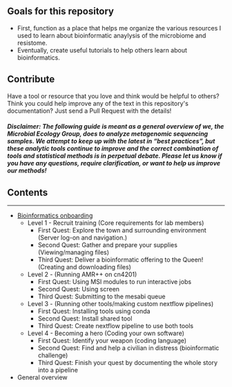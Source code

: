 <div class="nav">

## Goals for this repository

* First, function as a place that helps me organize the various resources I used to learn about bioinformatic anaylysis of the microbiome and resistome.
* Eventually, create useful tutorials to help others learn about bioinformatics.

## Contribute
Have a tool or resource that you love and think would be helpful to others? Think you could help improve any of the text in this repository's documentation?
Just send a Pull Request with the details!

##### Disclaimer: The following guide is meant as a general overview of we, the Microbial Ecology Group, does to analyze metagenomic sequencing samples. We attempt to keep up with the latest in “best practices”, but these analytic tools continue to improve and the correct combination of tools and statistical methods is in perpetual debate. Please let us know if you have any questions, require clarification, or want to help us improve our methods!

## Contents
---

* [Bioinformatics onboarding](https://github.com/EnriqueDoster/Bioinformatic_resources/blob/master/UMN_Bioinformatic_onboarding/UMN_bioinformatics_onboarding_overview.md)
  * Level 1 - Recruit training (Core requirements for lab members)
    * First Quest: Explore the town and surrounding environment (Server log-on and navigation.)
    * Second Quest: Gather and prepare your supplies (Viewing/managing files)
    * Third Quest: Deliver a bioinformatic offering to the Queen! (Creating and downloading files)
  * Level 2 -  (Running AMR++ on cn4201)
    * First Quest: Using MSI modules to run interactive jobs
    * Second Quest: Using screen
    * Third Quest: Submitting to the mesabi queue
  * Level 3 - (Running other tools/making custom nextflow pipelines)
    * First Quest: Installing tools using conda
    * Second Quest: Install shared tool
    * Third Quest: Create nextflow pipeline to use both tools
  * Level 4 - Becoming a hero (Coding your own software)
    * First Quest: Identify your weapon (coding language)
    * Second Quest: Find and help a civilian in distress (bioinformatic challenge)
    * Third Quest: Finish your quest by documenting the whole story into a pipeline
* General overview

